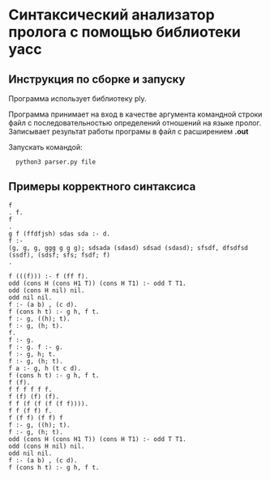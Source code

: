 Синтаксический анализатор пролога с помощью библиотеки yacc
=============================

Инструкция по сборке и запуску
------------

Программа использует библиотеку ply.

Программа принимает на вход в качестве аргумента командной строки файл 
с последовательностью определений отношений на языке пролог. Записывает результат 
работы програмы в файл с расширением **.out**

Запускать командой:

      python3 parser.py file

Примеры корректного синтаксиса
------------
    f
    . f.
    f
    .
    g f (ffdfjsh) sdas sda :- d.
    f :-
    (g, g, g, ggg g g g); sdsada (sdasd) sdsad (sdasd); sfsdf, dfsdfsd (ssdf), (sdsf; sfs; fsdf; f)
    .
    
    f (((f))) :- f (ff f).
    odd (cons H (cons H1 T)) (cons H T1) :- odd T T1.
    odd (cons H nil) nil.
    odd nil nil.
    f :- (a b) , (c d).
    f (cons h t) :- g h, f t.
    f :- g, ((h); t).
    f :- g, (h; t).
    f.
    f :- g.
    f :- g. f :- g.
    f :- g, h; t.
    f :- g, (h; t).
    f a :- g, h (t c d).
    f (cons h t) :- g h, f t.
    f (f).
    f f f f f f.
    f (f) (f) (f).
    f f (f (f (f (f f)))).
    f f (f f) f.
    f (f f) (f f) f
    f :- g, ((h); t).
    f :- g, (h; t).
    odd (cons H (cons H1 T)) (cons H T1) :- odd T T1.
    odd (cons H nil) nil.
    odd nil nil.
    f :- (a b) , (c d).
    f (cons h t) :- g h, f t.



